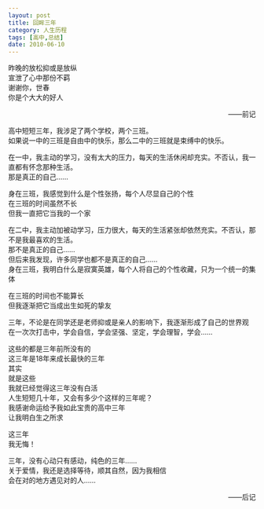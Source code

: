 ```yaml
---
layout: post
title: 回眸三年
category: 人生历程
tags: [高中,总结]
date: 2010-06-10
---
```

昨晚的放松抑或是放纵  
宣泄了心中那份不羁  
谢谢你，世春  
你是个大大的好人
<!-- more -->

<p align="right">——前记</p>

高中短短三年，我涉足了两个学校，两个三班。  
如果说一中的三班是自由中的快乐，那么二中的三班就是束缚中的快乐。

在一中，我主动的学习，没有太大的压力，每天的生活休闲却充实。不否认，我一直都有怀念那种生活。  
那是真正的自己……  

身在三班，我感觉到什么是个性张扬，每个人尽显自己的个性  
在三班的时间虽然不长  
但我一直把它当我的一个家

在二中，我主动加被动学习，压力很大，每天的生活紧张却依然充实。不否认，那不是我最喜欢的生活。  
那不是真正的自己……  
但后来我发现，许多同学也都不是真正的自己……  
身在三班，我明白什么是寂寞英雄，每个人将自己的个性收藏，只为一个统一的集体

在三班的时间也不能算长  
但我逐渐把它当成出生如死的挚友

三年，不论是在同学还是老师抑或是亲人的影响下，我逐渐形成了自己的世界观   
在一次次打击中，学会自信，学会坚强、坚定，学会理智，学会……

这些的都是三年前所没有的  
这三年是18年来成长最快的三年  
其实  
就是这些  
我就已经觉得这三年没有白活  
人生短短几十年，又会有多少个这样的三年呢？  
我感谢命运给予我如此宝贵的高中三年  
让我明白生之所求

这三年  
我无悔！


三年，没有心动只有感动，纯色的三年……  
关于爱情，我还是选择等待，顺其自然，因为我相信  
会在对的地方遇见对的人……

<p align="right">——后记</p>

